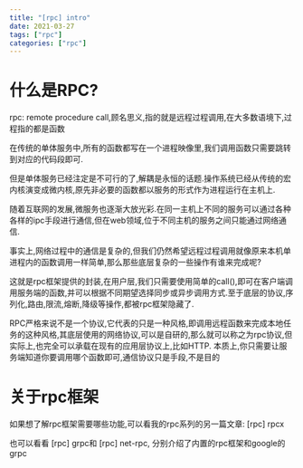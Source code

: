 ```yaml
---
title: "[rpc] intro"
date: 2021-03-27
tags: ["rpc"]
categories: ["rpc"]
---
```


# 什么是RPC?

rpc: remote procedure call,顾名思义,指的就是远程过程调用,在大多数语境下,过程指的都是函数

在传统的单体服务中,所有的函数都写在一个进程映像里,我们调用函数只需要跳转到对应的代码段即可.

但是单体服务已经注定是不可行的了,解耦是永恒的话题.操作系统已经从传统的宏内核演变成微内核,原先非必要的函数都以服务的形式作为进程运行在主机上.

随着互联网的发展,微服务也逐渐大放光彩.在同一主机上不同的服务可以通过各种各样的ipc手段进行通信,但在web领域,位于不同主机的服务之间只能通过网络通信.

事实上,网络过程中的通信是复杂的,但我们仍然希望远程过程调用就像原来本机单进程内的函数调用一样简单,那么那些底层复杂的一些操作有谁来完成呢?

这就是rpc框架提供的封装,在用户层,我们只需要使用简单的call(),即可在客户端调用服务端的函数,并可以根据不同期望选择同步或异步调用方式.至于底层的协议,序列化,路由,限流,熔断,降级等操作,都被rpc框架隐藏了.



RPC严格来说不是一个协议,它代表的只是一种风格,即调用远程函数来完成本地任务的这种风格,其底层使用的网络协议,可以是自研的,那么就可以称之为rpc协议,但实际上,也完全可以承载在现有的应用层协议上,比如HTTP. 本质上,你只需要让服务端知道你要调用哪个函数即可,通信协议只是手段,不是目的 



# 关于rpc框架

如果想了解rpc框架需要哪些功能,可以看我的rpc系列的另一篇文章: [rpc] rpcx

也可以看看 [rpc] grpc和 [rpc] net-rpc, 分别介绍了内置的rpc框架和google的grpc